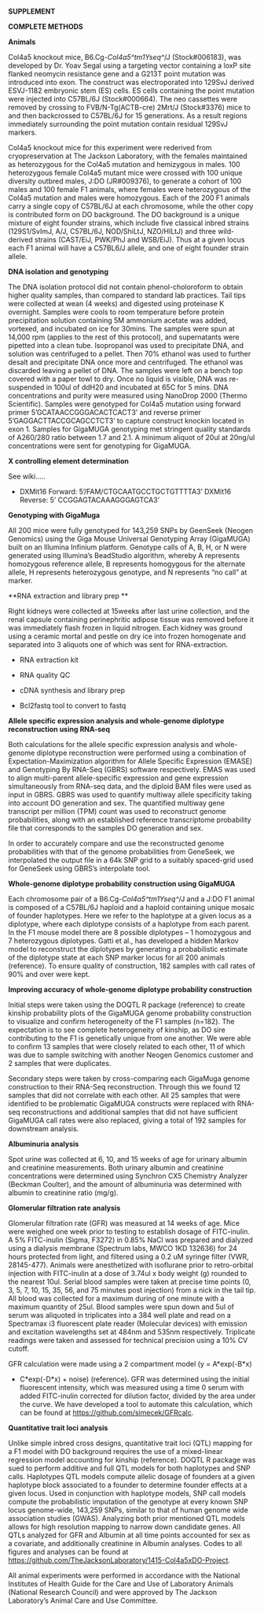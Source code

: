 **SUPPLEMENT**

**COMPLETE METHODS**

**Animals**

Col4a5 knockout mice, B6.Cg-*Col4a5^tm1Yseq^*/J (Stock\#006183), was
developed by Dr. Yoav Segal using a targeting vector containing a loxP
site flanked neomycin resistance gene and a G213T point mutation was
introduced into exon. The construct was electroporated into 129SvJ
derived ESVJ-1182 embryonic stem (ES) cells. ES cells containing the
point mutation were injected into C57BL/6J (Stock\#000664). The neo
cassettes were removed by crossing to FVB/N-Tg(ACTB-cre) 2Mrt/J
(Stock\#3376) mice to and then backcrossed to C57BL/6J for 15
generations. As a result regions immediately surrounding the point
mutation contain residual 129SvJ markers.

Col4a5 knockout mice for this experiment were rederived from
cryopreservation at The Jackson Laboratory, with the females maintained
as heterozygous for the Col4a5 mutation and hemizygous in males. 100
heterozygous female Col4a5 mutant mice were crossed with 100 unique
diversity outbred males, J:DO (JR\#009376), to generate a cohort of 100
males and 100 female F1 animals, where females were heterozygous of the
Col4a5 mutation and males were homozygous. Each of the 200 F1 animals
carry a single copy of C57BL/6J at each chromosome, while the other copy
is contributed form on DO background. The DO background is a unique
mixture of eight founder strains, which include five classical inbred
strains (129S1/SvImJ, A/J, C57BL/6J, NOD/ShiLtJ, NZO/HILtJ) and three
wild-derived strains (CAST/EiJ, PWK/PhJ and WSB/EiJ). Thus at a given
locus each F1 animal will have a C57BL6/J allele, and one of eight
founder strain allele.

**DNA isolation and genotyping**

The DNA isolation protocol did not contain phenol-choloroform to obtain
higher quality samples, than compared to standard lab practices. Tail
tips were collected at wean (4 weeks) and digested using proteinase K
overnight. Samples were cools to room temperature before protein
precipitation solution containing 5M ammonium acetate was added,
vortexed, and incubated on ice for 30mins. The samples were spun at
14,000 rpm (applies to the rest of this protocol), and supernatants were
pipetted into a clean tube. Isopropanol was used to precipitate DNA, and
solution was centrifuged to a pellet. Then 70% ethanol was used to
further desalt and precipitate DNA once more and centrifuged. The
ethanol was discarded leaving a pellet of DNA. The samples were left on
a bench top covered with a paper towl to dry. Once no liquid is visible,
DNA was re-suspended in 100ul of ddH20 and incubated at 65C for 5 mins.
DNA concentrations and purity were measured using NanoDrop 2000 (Thermo
Scientific). Samples were genotyped for Col4a5 mutation using forward
primer 5’GCATAACCGGGACACTCACT3’ and reverse primer
5’GAGGACTTACCGCAGCCTCT3’ to capture construct knockin located in exon 1.
Samples for GigaMUGA genotyping met stringent quality standards of
A260/280 ratio between 1.7 and 2.1. A minimum aliquot of 20ul at 20ng/ul
concentrations were sent for genotyping for GigaMUGA.

**X controlling element determination**

See wiki…..

-   DXMit16 Forward: 5’/FAM/CTGCAATGCCTGCTGTTTTA3’ DXMit16 Reverse: 5’
    CCGGAGTACAAAGGGAGTCA3’

**Genotyping with GigaMuga**

All 200 mice were fully genotyped for 143,259 SNPs by GeenSeek (Neogen
Genomics) using the Giga Mouse Universal Genotyping Array (GigaMUGA)
built on an Illumina Infinium platform. Genotype calls of A, B, H, or N
were generated using Illumina’s BeadStudio algorithm, whereby A
represents homozygous reference allele, B represents homogygous for the
alternate allele, H represents heterozygous genotype, and N represents
“no call” at marker.

**RNA extraction and library prep **

Right kidneys were collected at 15weeks after last urine collection, and
the renal capsule containing perinephritic adipose tissue was removed
before it was immediately flash frozen in liquid nitrogen. Each kidney
was ground using a ceramic mortal and pestle on dry ice into frozen
homogenate and separated into 3 aliquots one of which was sent for
RNA-extraction.

-   RNA extraction kit

-   RNA quality QC

-   cDNA synthesis and library prep

-   Bcl2fastq tool to convert to fastq

**Allele specific expression analysis and whole-genome diplotype
reconstruction using RNA-seq**

Both calculations for the allele specific expression analysis and
whole-genome diplotype reconstruction were performed using a combination
of Expectation-Maximization algorithm for Allele Specific Expression
(EMASE) and Genotyping By RNA-Seq (GBRS) software respectively. EMAS was
used to align multi-parent allele-specific expression and gene
expression simultaneously from RNA-seq data, and the diploid BAM files
were used as input in GBRS. GBRS was used to quantify multiway allele
specificity taking into account DO generation and sex. The quantified
multiway gene transcript per million (TPM) count was used to reconstruct
genome probabilities, along with an established reference transcriptome
probability file that corresponds to the samples DO generation and sex.

In order to accurately compare and use the reconstructed genome
probabilities with that of the genome probabilities from GeneSeek, we
interpolated the output file in a 64k SNP grid to a suitably spaced-grid
used for GeneSeek using GBRS’s interpolate tool.

**Whole-genome diplotype probability construction using GigaMUGA**

Each chromosome pair of a B6.Cg-*Col4a5^tm1Yseq^*/J and a J:DO F1 animal
is composed of a C57BL/6J haploid and a haploid containing unique mosaic
of founder haplotypes. Here we refer to the haplotype at a given locus
as a diplotype, where each diplotype consists of a haplotype from each
parent. In the F1 mouse model there are 8 possible diplotypes – 1
homozygous and 7 heterozygous diplotypes. Gatti et al., has developed a
hidden Markov model to reconstruct the diplotypes by generating a
probabilistic estimate of the diplotype state at each SNP marker locus
for all 200 animals (reference). To ensure quality of construction, 182
samples with call rates of 90% and over were kept.

**Improving accuracy of whole-genome diplotype probability
construction**

Initial steps were taken using the DOQTL R package (reference) to create
kinship probability plots of the GigaMUGA genome probability
construction to visualize and confirm heterogeneity of the F1 samples
(n=182). The expectation is to see complete heterogeneity of kinship, as
DO sire contributing to the F1 is genetically unique from one another.
We were able to confirm 13 samples that were closely related to each
other, 11 of which was due to sample switching with another Neogen
Genomics customer and 2 samples that were duplicates.

Secondary steps were taken by cross-comparing each GigaMuga genome
construction to their RNA-Seq reconstruction. Through this we found 12
samples that did not correlate with each other. All 25 samples that were
identified to be problematic GigaMUGA constructs were replaced with
RNA-seq reconstructions and additional samples that did not have
sufficient GigaMUGA call rates were also replaced, giving a total of 192
samples for downstream analysis.

**Albuminuria analysis**

Spot urine was collected at 6, 10, and 15 weeks of age for urinary
albumin and creatinine measurements. Both urinary albumin and creatinine
concentrations were determined using Synchron CX5 Chemistry Analyzer
(Beckman Coulter), and the amount of albuminuria was determined with
albumin to creatinine ratio (mg/g).

**Glomerular filtration rate analysis**

Glomerular filtration rate (GFR) was measured at 14 weeks of age. Mice
were weighed one week prior to testing to establish dosage of
FITC-inulin. A 5% FITC-inulin (Sigma, F3272) in 0.85% NaCl was prepared
and dialyzed using a dialysis membrane (Spectrum labs, MWCO 1KD 132636)
for 24 hours protected from light, and filtered using a 0.2 uM syringe
filter (VWR, 28145-477). Animals were anesthetized with isoflurane prior
to retro-orbital injection with FITC-inulin at a dose of 3.74ul x body
weight (g) rounded to the nearest 10ul. Serial blood samples were taken
at precise time points (0, 3, 5, 7, 10, 15, 35, 56, and 75 minutes post
injection) from a nick in the tail tip. All blood was collected for a
maximum during of one minute with a maximum quantity of 25ul. Blood
samples were spun down and 5ul of serum was aliquoted in triplicates
into a 384 well plate and read on a Spectramax i3 fluorescent plate
reader (Molecular devices) with emission and excitation wavelengths set
at 484nm and 535nm respectively. Triplicate readings were taken and
assessed for technical precision using a 10% CV cutoff.

GFR calculation were made using a 2 compartment model (y = A\*exp(-B\*x)
+ C\*exp(-D\*x) + noise) (reference). GFR was determined using the
initial fluorescent intensity, which was measured using a time 0 serum
with added FITC-inulin corrected for dilution factor, divided by the
area under the curve. We have developed a tool to automate this
calculation, which can be found at <https://github.com/simecek/GFRcalc>.

**Quantitative trait loci analysis**

Unlike simple inbred cross designs, quantitative trait loci (QTL)
mapping for a F1 model with DO background requires the use of a
mixed-linear regression model accounting for kinship (reference). DOQTL
R package was sued to perform additive and full QTL models for both
haplotypes and SNP calls. Haplotypes QTL models compute allelic dosage
of founders at a given haplotype block associated to a founder to
determine founder effects at a given locus. Used in conjunction with
haplotype models, SNP call models compute the probabilistic imputation
of the genotype at every known SNP locus genome-wide, 143,259 SNPs,
similar to that of human genome wide association studies (GWAS).
Analyzing both prior mentioned QTL models allows for high resolution
mapping to narrow down candidate genes. All QTLs analyzed for GFR and
Albumin at all time points accounted for sex as a covariate, and
additionally creatinine in Albumin analyses. Codes to all figures and
analyses can be found at
<https://github.com/TheJacksonLaboratory/1415-Col4a5xDO-Project>.

All animal experiments were performed in accordance with the National
Institutes of Health Guide for the Care and Use of Laboratory Animals
(National Research Council) and were approved by The Jackson
Laboratory’s Animal Care and Use Committee.
